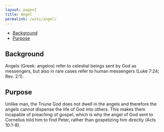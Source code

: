 ```yaml
---
layout: pagev2
title: Angel
permalink: /wiki/angel/
---
```

- [Background](#background)
- [Purpose](#purpose)

## Background

Angels (Greek: angelos) refer to celestial beings sent by God as messengers, but also in rare cases refer to human messengers (Luke 7:24; Rev. 2:1).

## Purpose

Unlike man, the Triune God does not dwell in the angels and therefore the angels cannot dispense the life of God into others. This makes them incapable of preaching of gospel, which is why the angel of God sent to Cornelius told him to find Peter, rather than gospelizing him directly (Acts 10:1-8).

